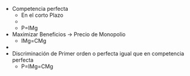 - Competencia perfecta
	- En el corto Plazo
	-
	- P=IMg
- Maximizar Beneficios →  Precio de Monopolio
	- IMg=CMg
-
- Discriminación de Primer orden o perfecta igual que en competencia perfecta
	- P=IMg=CMg